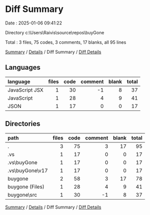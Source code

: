 # Diff Summary

Date : 2025-01-06 09:41:22

Directory c:\\Users\\Raivis\\source\\repos\\buyGone

Total : 3 files,  75 codes, 3 comments, 17 blanks, all 95 lines

[Summary](results.md) / [Details](details.md) / Diff Summary / [Diff Details](diff-details.md)

## Languages
| language | files | code | comment | blank | total |
| :--- | ---: | ---: | ---: | ---: | ---: |
| JavaScript JSX | 1 | 30 | -1 | 8 | 37 |
| JavaScript | 1 | 28 | 4 | 9 | 41 |
| JSON | 1 | 17 | 0 | 0 | 17 |

## Directories
| path | files | code | comment | blank | total |
| :--- | ---: | ---: | ---: | ---: | ---: |
| . | 3 | 75 | 3 | 17 | 95 |
| .vs | 1 | 17 | 0 | 0 | 17 |
| .vs\\buyGone | 1 | 17 | 0 | 0 | 17 |
| .vs\\buyGone\\v17 | 1 | 17 | 0 | 0 | 17 |
| buygone | 2 | 58 | 3 | 17 | 78 |
| buygone (Files) | 1 | 28 | 4 | 9 | 41 |
| buygone\\src | 1 | 30 | -1 | 8 | 37 |

[Summary](results.md) / [Details](details.md) / Diff Summary / [Diff Details](diff-details.md)